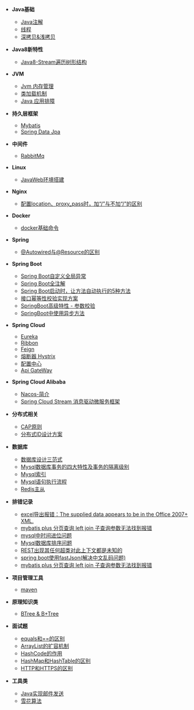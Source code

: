 <!-- docs/_sidebar.md -->

- **Java基础**
  - [Java注解](Java/Java注解.md)
  - [线程](Java/线程/README.md)
  - [深拷贝&浅拷贝](Java/深拷贝&浅拷贝.md)


- **Java8新特性**
  - [Java8-Stream遍历树形结构](Java8新特性/Stream/Java8_Stream_tree.md)



- **JVM**
  - [Jvm 内存管理](Java/jvm/java内存管理/jvm内存管理机制.md)
  - [类加载机制](Java/类加载/类加载.md)
  - [Java 应用排障](Java/jvm/排查java应用命令/README.md)


- **持久层框架**
  - [Mybatis](持久层框架/Mybatis.md)
  - [Spring Data Jpa](持久层框架/SpringDataJpa.md)


- **中间件**
  - [RabbitMq](中间件/rabbitmq/rabbitmq.md)


- **Linux**
  - [JavaWeb环境搭建](Linux/JavaWeb环境搭建.md)

- **Nginx**
  - [配置location、proxy_pass时，加“/”与不加“/”的区别](nginx/nginx.md)

- **Docker**
  - [docker基础命令](docker/基本命令.md)


- **Spring**
  - [@Autowired与@Resource的区别](Spring/Spring注解/@Autowired和@Resource的区别.md)


- **Spring Boot**
  - [Spring Boot自定义全局异常](SpringBoot/自定义全局异常.md)
  - [Spring Boot全注解](SpringBoot/SpringBoot全注解.md)
  - [Spring Boot启动时，让方法自动执行的5种方法](SpringBoot/SpringBoot启动时,让方法执行的5种方法.md)
  - [接口幂等性校验实现方案](SpringBoot/接口幂等性/README.md)
  - [SpringBoot高级特性 - 参数校验](SpringBoot/SpringBoot高级特性-参数校验.md)
  - [SpringBoot中使用异步方法](SpringBoot/SpringBoot中使用异步方法/SpringBoot中使用异步方法.md)


- **Spring Cloud**
  - [Eureka](SpringCloud/eureka/eureka.md)
  - [Ribbon](SpringCloud/ribbon/ribbon.md)
  - [Feign](SpringCloud/feign/feign.md)
  - [熔断器 Hystrix](SpringCloud/hystrix/hystrix.md)
  - [配置中心](SpringCloud/config-server/config-server.md)
  - [Api GateWay](SpringCloud/apigateway/apigateway.md)


- **Spring Cloud Alibaba**
  - [Nacos-简介](springCloudAlibaba/01-Nacos-配置与管理微服务.md)
  - [Spring Cloud Stream 消息驱动微服务框架](springCloudAlibaba/02-SpringCloudStream.md)


- **分布式相关**
  - [CAP原则](分布式知识/cap原则/cap原则.md)
  - [分布式ID设计方案](分布式知识/分布式ID设计方案/README.md)


- **数据库**
  - [数据库设计三范式](DataBase/Mysql/数据库设计三大范式/READNE.md)
  - [Mysql数据库事务的四大特性及事务的隔离级别](DataBase/Mysql/数据库事务的四大特性及事务的隔离级别/README.md)  
  - [Mysql索引](DataBase/Mysql/Mysql索引/README.md)
  - [Mysql语句执行流程](DataBase/Mysql/Mysql语句执行流程/README.md)
  - [Redis主从](DataBase/redis/redis主从/README.md)


- **排错记录**
  - [excel导出报错：The supplied data appears to be in the Office 2007+ XML.](排错记录/excel导出报错.md)
  - [mybatis plus 分页查询 left join 子查询参数无法找到报错](排错记录/mybatis-plus分页插件导致的问题记录.md)
  - [mysql中时间进位问题](排错记录/mysql中时间进位问题.md)
  - [Mysql数据库排序问题](排错记录/Mysql数据库排序问题.md)
  - [REST出现其任何超类对此上下文都是未知的](排错记录/REST出现其任何超类对此上下文都是未知的.md)
  - [spring boot使用fastJson(解决中文乱码问题)](排错记录/springboot使用fastJson(解决中文乱码问题).md)
  - [mybatis plus 分页查询 left join 子查询参数无法找到报错](排错记录/mybatis-plus分页插件导致的问题记录.md)


- **项目管理工具**
  - [maven](项目管理工具/maven.md)


- **原理知识类**
  - [BTree & B+Tree](原理知识类/BTree&B+Tree/BTree&B+Tree.md)


- **面试题**
  - [equals和==的区别](面试题/equals和==的区别.md)
  - [ArrayList的扩容机制](面试题/ArrayList的扩容机制.md)
  - [HashCode的作用](面试题/HashCode的作用.md)
  - [HashMap和HashTable的区别](面试题/HashMap和HashTable的区别.md)
  - [HTTP和HTTPS的区别](面试题/Http和Https的区别/README.md)  


- **工具类**
  - [Java实现邮件发送](工具类/Java发送邮件/java_email_util.md)
  - [雪花算法](工具类/雪花算法/雪花算法.md)


